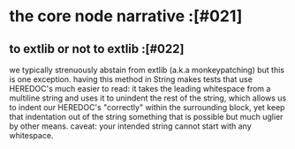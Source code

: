 # the core node narrative :[#021]


## to extlib or not to extlib :[#022]

we typically strenuously abstain from extlib (a.k.a monkeypatching) but this
is one exception. having this method in String makes tests that
use HEREDOC's much easier to read: it takes the leading whitespace from a
multiline string and uses it to unindent the rest of the string, which allows
us to indent our HEREDOC's "correctly" within the surrounding block, yet keep
that indentation out of the string something that is possible but much uglier
by other means. caveat: your intended string cannot start with any whitespace.
